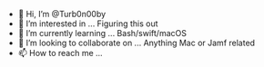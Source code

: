 - 👋 Hi, I’m @Turb0n00by
- 👀 I’m interested in ... Figuring this out
- 🌱 I’m currently learning ... Bash/swift/macOS
- 💞️ I’m looking to collaborate on ... Anything Mac or Jamf related
- 📫 How to reach me ...

<!---
Turb0n00by/Turb0n00by is a ✨ special ✨ repository because its `README.md` (this file) appears on your GitHub profile.
You can click the Preview link to take a look at your changes.
--->
